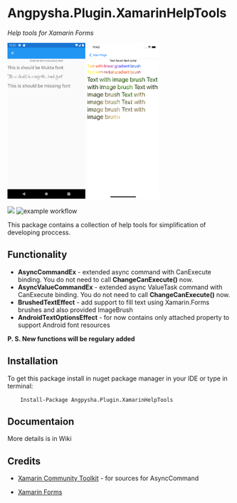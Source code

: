 # Angpysha.Plugin.XamarinHelpTools
*Help tools for Xamarin Forms*

<img src="images/fonts.png" height="350"/>
<img src="images/brushedtext.png" height="350"/>

[![](https://img.shields.io/nuget/v/Angpysha.Plugin.XamarinHelpTools)](https://www.nuget.org/packages/Angpysha.Plugin.XamarinHelpTools) ![example workflow](https://github.com/angpysha/Xam.HelpTools/actions/workflows/dotnet.yml/badge.svg)

This package contains a collection of help tools for simplification of developing proccess. 

## Functionality
* **AsyncCommandEx** - extended async command with CanExecute binding. You do not need to call **ChangeCanExecute()** now. 
* **AsyncValueCommandEx** - extended async ValueTask command with CanExecute binding. You do not need to call **ChangeCanExecute()** now.
* **BrushedTextEffect** - add support to fill text using Xamarin.Forms brushes and also provided ImageBrush
* **AndroidTextOptionsEffect** - for now contains only attached property to support Android font resources

**P. S. New functions will be regulary added**

## Installation
To get this package install in nuget package manager in your IDE or type in terminal:
```
    Install-Package Angpysha.Plugin.XamarinHelpTools
```

## Documentaion
More details is in Wiki

## Credits
* [Xamarin Community Toolkit](https://github.com/xamarin/XamarinCommunityToolkit) - for sources for AsyncCommand

* [Xamarin Forms](https://github.com/xamarin/Xamarin.Forms)